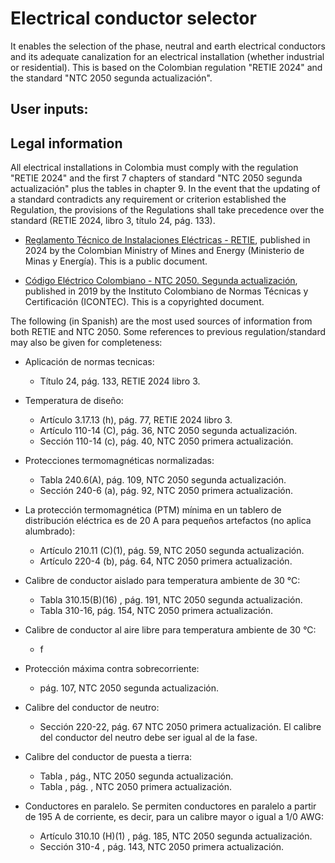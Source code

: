# Electrical conductor selector

It enables the selection of the phase, neutral and earth electrical conductors and its adequate canalization for
an electrical installation (whether industrial or residential). This is based on the Colombian regulation "RETIE 2024"
and the standard "NTC 2050 segunda actualización".

## User inputs:


## Legal information

All electrical installations in Colombia must comply with the regulation "RETIE 2024" and the first 7 chapters of
standard "NTC 2050 segunda actualización" plus the tables in chapter 9. In the event that the updating of a standard
contradicts any requirement or criterion established the Regulation, the provisions of the Regulations shall take
precedence over the standard (RETIE 2024, libro 3, título 24, pág. 133).

- [Reglamento Técnico de Instalaciones Eléctricas - RETIE](https://www.minenergia.gov.co/es/misional/energia-electrica-2/reglamentos-tecnicos/reglamento-t%C3%A9cnico-de-instalaciones-el%C3%A9ctricas-retie/), published in 2024 by the Colombian Ministry of Mines and
Energy (Ministerio de Minas y Energía). This is a public document.

- [Código Eléctrico Colombiano - NTC 2050. Segunda actualización](https://tienda.icontec.org/gpd-pb-9-codigo-electrico-colombiano-ntc-2050-segunda-actualizacion.html), published in 2019 by the  Instituto Colombiano de
Normas Técnicas y Certificación (ICONTEC). This is a copyrighted document.

The following (in Spanish) are the most used sources of information from both RETIE and NTC 2050. Some references to
previous regulation/standard may also be given for completeness:

- Aplicación de normas tecnicas:
    - Título 24, pág. 133, RETIE 2024 libro 3.

- Temperatura de diseño:
    - Artículo 3.17.13 (h), pág. 77, RETIE 2024 libro 3.
    - Artículo 110-14 (C), pág. 36, NTC 2050 segunda actualización.
    - Sección 110-14 (c), pág. 40, NTC 2050 primera actualización.

- Protecciones termomagnéticas normalizadas:
    - Tabla 240.6(A), pág. 109, NTC 2050 segunda actualización.
    - Sección 240-6 (a), pág. 92, NTC 2050 primera actualización.

- La protección termomagnética (PTM) mínima en un tablero de distribución eléctrica es de 20 A para pequeños artefactos (no aplica alumbrado):
    - Artículo 210.11 (C)(1), pág. 59, NTC 2050 segunda actualización.
    - Artículo 220-4 (b), pág. 64, NTC 2050 primera actualización.

- Calibre de conductor aislado para temperatura ambiente de 30 °C:
    - Tabla 310.15(B)(16) , pág. 191, NTC 2050 segunda actualización.
    - Tabla 310-16, pág. 154, NTC 2050 primera actualización.

- Calibre de conductor al aire libre para temperatura ambiente de 30 °C:
    - f

- Protección máxima contra sobrecorriente:
    - pág. 107, NTC 2050 segunda actualización.

- Calibre del conductor de neutro:
    - Sección 220-22, pág. 67 NTC 2050 primera actualización. El calibre del conductor del neutro debe ser igual al de la fase.


- Calibre del conductor de puesta a tierra:
    - Tabla , pág., NTC 2050 segunda actualización.
    - Tabla , pág. , NTC 2050 primera actualización.


- Conductores en paralelo. Se permiten conductores en paralelo a partir de 195 A de corriente, es decir, para un calibre
  mayor o igual a 1/0 AWG:
    - Artículo 310.10 (H)(1) , pág. 185, NTC 2050 segunda actualización.
    - Sección 310-4 , pág. 143, NTC 2050 primera actualización.
